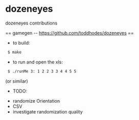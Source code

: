 dozeneyes
=========

dozeneyes contributions


== gamegen -- https://github.com/toddhodes/dozeneyes ==


* to build:

```bash
 $ make 
```


* to run and open the xls:

```bash
 $ ./runMe 3: 1 2 2 3 3 4 4 5 5
```

 (or similar)

* TODO:
- randomize Orientation
- CSV
- investigate randomization quality


